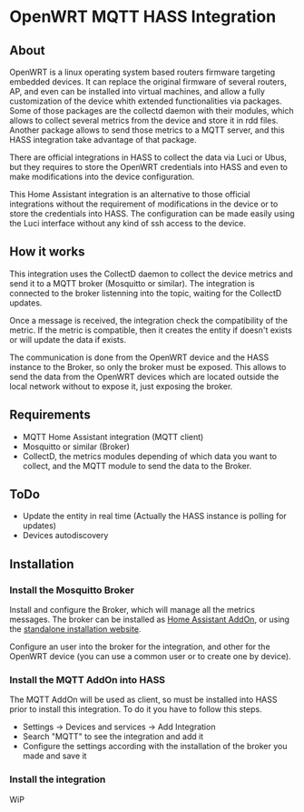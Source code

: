 # OpenWRT MQTT HASS Integration

## About

OpenWRT is a linux operating system based routers firmware targeting embedded devices. It can replace the original firmware of several routers, AP, and even can be installed into virtual machines, and allow a fully customization of the device whith extended functionalities via packages. Some of those packages are the collectd daemon with their modules, which allows to collect several metrics from the device and store it in rdd files. Another package allows to send those metrics to a MQTT server, and this HASS integration take advantage of that package.

There are official integrations in HASS to collect the data via Luci or Ubus, but they requires to store the OpenWRT credentials into HASS and even to make modifications into the device configuration.

This Home Assistant integration is an alternative to those official integrations without the requirement of modifications in the device or to store the credentials into HASS. The configuration can be made easily using the Luci interface without any kind of ssh access to the device.

## How it works

This integration uses the CollectD daemon to collect the device metrics and send it to a MQTT broker (Mosquitto or similar). The integration is connected to the broker listenning into the topic, waiting for the CollectD updates.

Once a message is received, the integration check the compatibility of the metric. If the metric is compatible, then it creates the entity if doesn't exists or will update the data if exists.

The communication is done from the OpenWRT device and the HASS instance to the Broker, so only the broker must be exposed. This allows to send the data from the OpenWRT devices which are located outside the local network without to expose it, just exposing the broker.

## Requirements

* MQTT Home Assistant integration (MQTT client)
* Mosquitto or similar (Broker)
* CollectD, the metrics modules depending of which data you want to collect, and the MQTT module to send the data to the Broker.

## ToDo

* Update the entity in real time (Actually the HASS instance is polling for updates)
* Devices autodiscovery

## Installation

### Install the Mosquitto Broker

Install and configure the Broker, which will manage all the metrics messages. The broker can be installed as [Home Assistant AddOn](https://github.com/home-assistant/addons/blob/master/mosquitto/DOCS.md), or using the [standalone installation website](https://mosquitto.org/).

Configure an user into the broker for the integration, and other for the OpenWRT device (you can use a common user or to create one by device).

### Install the MQTT AddOn into HASS

The MQTT AddOn will be used as client, so must be installed into HASS prior to install this integration. To do it you have to follow this steps.

* Settings -> Devices and services -> Add Integration
* Search "MQTT" to see the integration and add it
* Configure the settings according with the installation of the broker you made and save it

### Install the integration

WiP